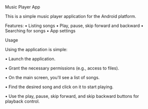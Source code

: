Music Player App

 This is a simple music player application for the Android platform.

Features:
  • Listing songs
  • Play, pause, skip forward and backward
  • Searching for songs
  • App settings

Usage

 Using the application is simple:
 
  • Launch the application.
  
  • Grant the necessary permissions (e.g., access to files).
  
  • On the main screen, you'll see a list of songs.
  
  • Find the desired song and click on it to start playing.
  
  • Use the play, pause, skip forward, and skip backward buttons for playback control.
  
